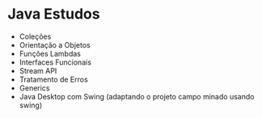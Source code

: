 # Java Estudos

- Coleções
- Orientação a Objetos
- Funções Lambdas
- Interfaces Funcionais
- Stream API
- Tratamento de Erros
- Generics
- Java Desktop com Swing (adaptando o projeto campo minado usando swing)
